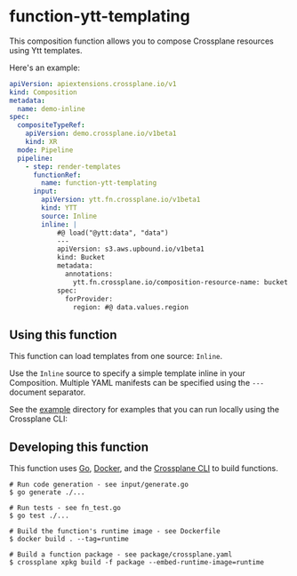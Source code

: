 # function-ytt-templating

This composition function allows you to compose Crossplane resources using Ytt templates. 

Here's an example:

```yaml
apiVersion: apiextensions.crossplane.io/v1
kind: Composition
metadata:
  name: demo-inline
spec:
  compositeTypeRef:
    apiVersion: demo.crossplane.io/v1beta1
    kind: XR
  mode: Pipeline
  pipeline:
    - step: render-templates
      functionRef:
        name: function-ytt-templating
      input:
        apiVersion: ytt.fn.crossplane.io/v1beta1
        kind: YTT
        source: Inline
        inline: |
            #@ load("@ytt:data", "data")
            ---
            apiVersion: s3.aws.upbound.io/v1beta1
            kind: Bucket
            metadata:
              annotations:
                ytt.fn.crossplane.io/composition-resource-name: bucket
            spec:
              forProvider:
                region: #@ data.values.region
```
## Using this function

This function can load templates from one source: `Inline`.

Use the `Inline` source to specify a simple template inline in your Composition.
Multiple YAML manifests can be specified using the `---` document separator.

See the [example](example) directory for examples that you can run locally using
the Crossplane CLI:

## Developing this function

This function uses [Go][go], [Docker][docker], and the [Crossplane CLI][cli] to
build functions.

```shell
# Run code generation - see input/generate.go
$ go generate ./...

# Run tests - see fn_test.go
$ go test ./...

# Build the function's runtime image - see Dockerfile
$ docker build . --tag=runtime

# Build a function package - see package/crossplane.yaml
$ crossplane xpkg build -f package --embed-runtime-image=runtime
```

[go]: https://go.dev
[docker]: https://www.docker.com
[cli]: https://docs.crossplane.io/latest/cli
